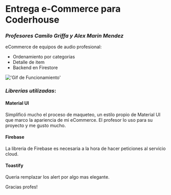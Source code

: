 # Entrega e-Commerce para Coderhouse 
### _Profesores Camilo Griffa y Alex Marin Mendez_ 
        
eCommerce de equipos de audio profesional:
- Ordenamiento por categorias
- Detalle de item
- Backend en Firestore

!['Gif de Funcionamiento'](./gifFuncionamiento.gif)

### <i>Librerias utilizadas</i>:
#### Material UI
Simplificó mucho el proceso de maqueteo, un estilo propio de Material UI que marco la apariencia de mi eCommerce. El profesor lo uso para su proyecto y me gusto mucho.
#### Firebase
La libreria de Firebase es necesaria a la hora de hacer peticiones al servicio cloud.
#### Toastify
Queria remplazar los alert por algo mas elegante.


Gracias profes!

